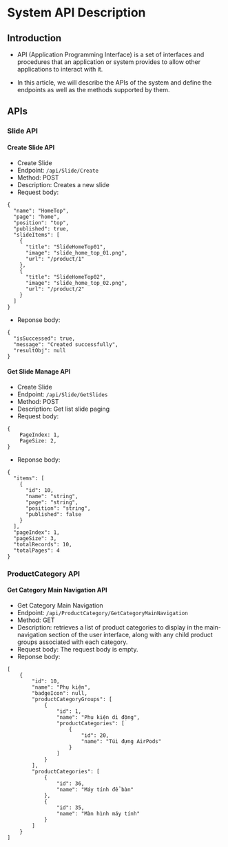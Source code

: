 # System API Description

## Introduction

- API (Application Programming Interface) is a set of interfaces and procedures that an application or system provides to allow other applications to interact with it.

- In this article, we will describe the APIs of the system and define the endpoints as well as the methods supported by them.

## APIs

### Slide API

#### Create Slide API

- Create Slide
- Endpoint: `/api/Slide/Create`
- Method: POST
- Description: Creates a new slide
- Request body: 
```
{
  "name": "HomeTop",
  "page": "home",
  "position": "top",
  "published": true,
  "slideItems": [
    {
      "title": "SlideHomeTop01",
      "image": "slide_home_top_01.png",
      "url": "/product/1"
    },
    {
      "title": "SlideHomeTop02",
      "image": "slide_home_top_02.png",
      "url": "/product/2"
    }
  ]
}
```
- Reponse body:
```
{
  "isSuccessed": true,
  "message": "Created successfully",
  "resultObj": null
}
```

#### Get Slide Manage API

- Create Slide
- Endpoint: `/api/Slide/GetSlides`
- Method: POST
- Description: Get list slide paging
- Request body: 
```
{
    PageIndex: 1,
    PageSize: 2,
}
```
- Reponse body:
```
{
  "items": [
    {
      "id": 10,
      "name": "string",
      "page": "string",
      "position": "string",
      "published": false
    }
  ],
  "pageIndex": 1,
  "pageSize": 3,
  "totalRecords": 10,
  "totalPages": 4
}
```

### ProductCategory API

#### Get Category Main Navigation API
- Get Category Main Navigation
- Endpoint: `/api/ProductCategory/GetCategoryMainNavigation`
- Method: GET
- Description: retrieves a list of product categories to display in the main-navigation section of the user interface, along with any child product groups associated with each category.
- Request body: The request body is empty.
- Reponse body:
```
[
    {
        "id": 10,
        "name": "Phụ kiện",
        "badgeIcon": null,
        "productCategoryGroups": [
            {
                "id": 1,
                "name": "Phụ kiện di động",
                "productCategories": [
                    {
                        "id": 20,
                        "name": "Túi đựng AirPods"
                    }
                ]
            }
        ],
        "productCategories": [
            {
                "id": 36,
                "name": "Máy tính để bàn"
            },
            {
                "id": 35,
                "name": "Màn hình máy tính"
            }
        ]
    }
]
```
